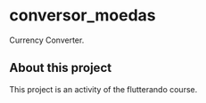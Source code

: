 # conversor_moedas

Currency Converter.

## About this project

This project is an activity of the flutterando course.
